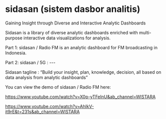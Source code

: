 # sidasan (sistem dasbor analitis)
Gaining Insight through Diverse and Interactive Analytic Dashboards

Sidasan is a library of diverse analytic dashboards enriched with multi-purpose interactive data visualizations for analysis.

  Part 1: sidasan / Radio FM is an analytic dashboard for FM broadcasting in Indonesia.

  Part 2: sidasan / 5G : ---


Sidasan tagline : “Build your insight, plan, knowledge, decision, all based on data analysis from analytic dashboards”

You can view the demo of sidasan / Radio FM here:

  https://www.youtube.com/watch?v=X0p-yTFeInU&ab_channel=WISTARA

  https://www.youtube.com/watch?v=AhIkV-it9rE&t=231s&ab_channel=WISTARA

